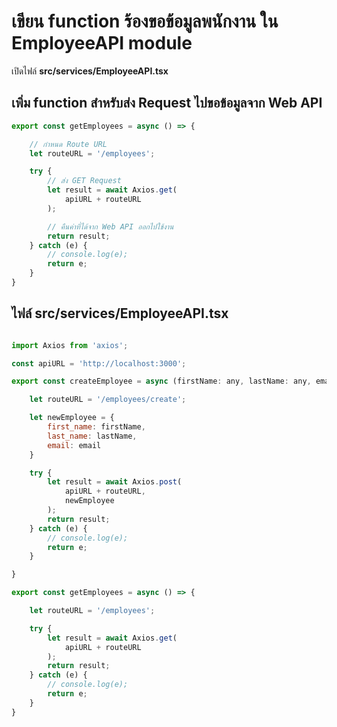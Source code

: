 
# เขียน function ร้องขอข้อมูลพนักงาน ใน EmployeeAPI module

เปิดไฟล์ **src/services/EmployeeAPI.tsx**

## เพิ่ม function สำหรับส่ง Request ไปขอข้อมูลจาก Web API

```js
export const getEmployees = async () => {

    // กำหนด Route URL
    let routeURL = '/employees';

    try {
        // ส่ง GET Request
        let result = await Axios.get(
            apiURL + routeURL
        );

        // คืนค่าที่ได้จาก Web API ออกไปใช้งาน
        return result;
    } catch (e) {
        // console.log(e);
        return e;
    }
} 
```

## ไฟล์ **src/services/EmployeeAPI.tsx**

```js

import Axios from 'axios';

const apiURL = 'http://localhost:3000';

export const createEmployee = async (firstName: any, lastName: any, email: any) => {

    let routeURL = '/employees/create';

    let newEmployee = {
        first_name: firstName,
        last_name: lastName,
        email: email
    }

    try {
        let result = await Axios.post(
            apiURL + routeURL,
            newEmployee
        );
        return result;
    } catch (e) {
        // console.log(e);
        return e;
    }

}

export const getEmployees = async () => {

    let routeURL = '/employees';

    try {
        let result = await Axios.get(
            apiURL + routeURL
        );
        return result;
    } catch (e) {
        // console.log(e);
        return e;
    }
}
```
